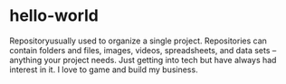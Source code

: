 # hello-world
Repositoryusually used to organize a single project. Repositories can contain folders and files, images, videos, spreadsheets, and data sets – anything your project needs.
Just getting into tech but have always had interest in it. I love to game and build my business.
